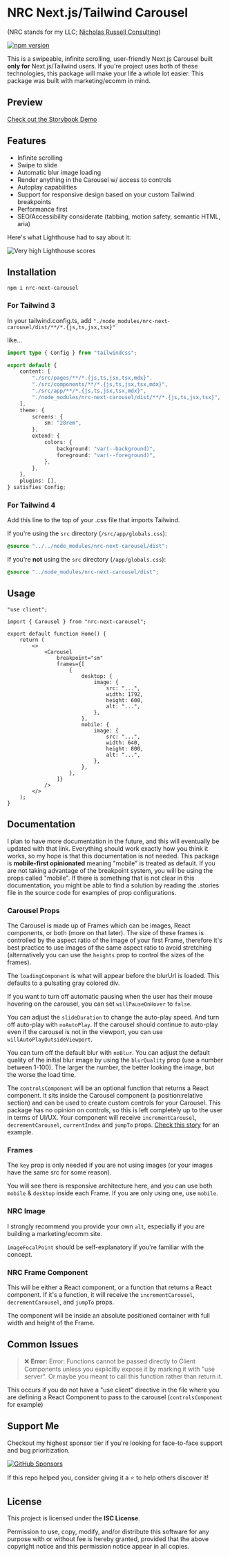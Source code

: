 # NRC Next.js/Tailwind Carousel

(NRC stands for my LLC; [Nicholas Russell Consulting](https://www.nicholasrussellconsulting.com/))

[![npm version](https://badge.fury.io/js/nrc-next-carousel.svg)](https://www.npmjs.com/package/nrc-next-carousel)

This is a swipeable, infinite scrolling, user-friendly Next.js Carousel built **only for** Next.js/Tailwind users. If you're project uses both of these technologies, this package will make your life a whole lot easier. This package was built with marketing/ecomm in mind.

## Preview

[Check out the Storybook Demo](https://carousel.nicholasrussellconsulting.com)

## Features

- Infinite scrolling
- Swipe to slide
- Automatic blur image loading
- Render anything in the Carousel w/ access to controls
- Autoplay capabilities
- Support for responsive design based on your custom Tailwind breakpoints
- Performance first
- SEO/Accessibility considerate (tabbing, motion safety, semantic HTML, aria)

Here's what Lighthouse had to say about it:

![Very high Lighthouse scores](https://images.ctfassets.net/j4gvxrppq5bi/6taW7JpIR7ezsCtdAUZQNR/3de08a0dbb20227d09125ab7aa7a8afc/Screenshot_2025-01-03_203303.png)

## Installation

`npm i nrc-next-carousel`

### For Tailwind 3

In your tailwind.config.ts, add
`"./node_modules/nrc-next-carousel/dist/**/*.{js,ts,jsx,tsx}"`

like...

```ts
import type { Config } from "tailwindcss";

export default {
    content: [
        "./src/pages/**/*.{js,ts,jsx,tsx,mdx}",
        "./src/components/**/*.{js,ts,jsx,tsx,mdx}",
        "./src/app/**/*.{js,ts,jsx,tsx,mdx}",
        "./node_modules/nrc-next-carousel/dist/**/*.{js,ts,jsx,tsx}",
    ],
    theme: {
        screens: {
            sm: "28rem",
        },
        extend: {
            colors: {
                background: "var(--background)",
                foreground: "var(--foreground)",
            },
        },
    },
    plugins: [],
} satisfies Config;
```

### For Tailwind 4

Add this line to the top of your .css file that imports Tailwind.

If you're using the `src` directory (`/src/app/globals.css`):

```css
@source "../../node_modules/nrc-next-carousel/dist";
```

If you're **not** using the `src` directory (`/app/globals.css`):

```css
@source "../node_modules/nrc-next-carousel/dist";
```

## Usage

```tsx
"use client";

import { Carousel } from "nrc-next-carousel";

export default function Home() {
    return (
        <>
            <Carousel
                breakpoint="sm"
                frames={[
                    {
                        desktop: {
                            image: {
                                src: "...",
                                width: 1792,
                                height: 600,
                                alt: "...",
                            },
                        },
                        mobile: {
                            image: {
                                src: "...",
                                width: 640,
                                height: 800,
                                alt: "...",
                            },
                        },
                    },
                ]}
            />
        </>
    );
}
```

## Documentation

I plan to have more documentation in the future, and this will eventually be updated with that link. Everything should work exactly how you think it works, so my hope is that this documentation is not needed. This package is **mobile-first opinionated** meaning "mobile" is treated as default. If you are not taking advantage of the breakpoint system, you will be using the props called "mobile". If there is something that is not clear in this documentation, you might be able to find a solution by reading the .stories file in the source code for examples of prop configurations.

### Carousel Props

The Carousel is made up of Frames which can be images, React components, or both (more on that later). The size of these frames is controlled by the aspect ratio of the image of your first Frame, therefore it's best practice to use images of the same aspect ratio to avoid stretching (alternatively you can use the `heights` prop to control the sizes of the frames).

The `loadingComponent` is what will appear before the blurUrl is loaded. This defaults to a pulsating gray colored div.

If you want to turn off automatic pausing when the user has their mouse hovering on the carousel, you can set `willPauseOnHover` to `false`.

You can adjust the `slideDuration` to change the auto-play speed. And turn off auto-play with `noAutoPlay`. If the carousel should continue to auto-play even if the carousel is not in the viewport, you can use `willAutoPlayOutsideViewport`.

You can turn off the default blur with `noBlur`. You can adjust the default quality of the initial blur image by using the `blurQuality` prop (use a number between 1-100). The larger the number, the better looking the image, but the worse the load time.

The `controlsComponent` will be an optional function that returns a React component. It sits inside the Carousel component (a position:relative section) and can be used to create custom controls for your Carousel. This package has no opinion on controls, so this is left completely up to the user in terms of UI/UX. Your component will receive `incrementCarousel`, `decrementCarousel`, `currentIndex` and `jumpTo` props. [Check this story](https://carousel.nicholasrussellconsulting.com/?path=/story/nrccarousel--with-controls) for an example.

### Frames

The `key` prop is only needed if you are not using images (or your images have the same src for some reason).

You will see there is responsive architecture here, and you can use both `mobile` & `desktop` inside each Frame. If you are only using one, use `mobile`.

### NRC Image

I strongly recommend you provide your own `alt`, especially if you are building a marketing/ecomm site.

`imageFocalPoint` should be self-explanatory if you're familiar with the concept.

### NRC Frame Component

This will be either a React component, or a function that returns a React component. If it's a function, it will receive the `incrementCarousel`, `decrementCarousel`, and `jumpTo` props.

The component will be inside an absolute positioned container with full width and height of the Frame.

## Common Issues

> ❌ **Error:** Error: Functions cannot be passed directly to Client Components unless you explicitly expose it by marking it with "use server". Or maybe you meant to call this function rather than return it.

This occurs if you do not have a "use client" directive in the file where you are defining a React Component to pass to the carousel (`controlsComponent` for example)

## Support Me

Checkout my highest sponsor tier if you're looking for face-to-face support and bug prioritization.

[![GitHub Sponsors](https://img.shields.io/badge/sponsor-GitHub-blue?logo=github)](https://github.com/sponsors/nlowen233)

If this repo helped you, consider giving it a ⭐ to help others discover it!

## License

This project is licensed under the **ISC License**.

Permission to use, copy, modify, and/or distribute this software for any purpose with or without fee is hereby granted, provided that the above copyright notice and this permission notice appear in all copies.
